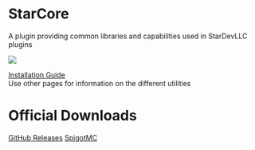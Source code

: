 # StarCore
A plugin providing common libraries and capabilities used in StarDevLLC plugins

[![](https://jitpack.io/v/StarDevelopmentLLC/StarCore.svg)](https://jitpack.io/#StarDevelopmentLLC/StarCore)

[Installation Guide](https://github.com/StarDevelopmentLLC/StarCore/wiki)  
Use other pages for information on the different utilities

# Official Downloads
[GitHub Releases](https://github.com/StarDevelopmentLLC/StarCore/releases)
[SpigotMC](https://www.spigotmc.org/resources/starcore.110550/)
